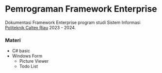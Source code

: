 # Pemrograman Framework Enterprise
Dokumentasi Framework Enterprise program studi Sistem Informasi [Politeknik Caltex Riau](https://pcr.ac.id) 2023 - 2024.

### Materi
- C# basic
- Windows Form
  - Picture Viewer
  - Todo List
